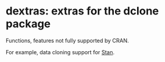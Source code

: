 # dextras: extras for the dclone package

Functions, features not fully supported by CRAN.

For example, data cloning support for [Stan](http://mc-stan.org/).
